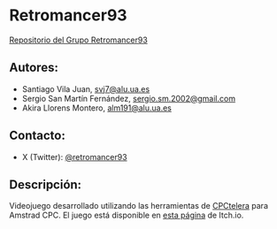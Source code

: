 # Retromancer93
 [Repositorio del Grupo Retromancer93][8] 

## Autores:
<!-- - [Santiago Vila][2]
- [Sergio][3]
- [Akira Llorens][4] -->
- Santiago Vila Juan, <svj7@alu.ua.es>
- Sergio San Martín Fernández, <sergio.sm.2002@gmail.com>
- Akira Llorens Montero, <alm191@alu.ua.es>

## Contacto:
- X (Twitter): [@retromancer93][5]

## Descripción:
 Videojuego desarrollado utilizando las herramientas de [CPCtelera][6] para Amstrad CPC.
 El juego está disponible en [esta página][7] de Itch.io.


 <!-- [1]: github.com/ABPMultimediaUA/retromancer93 -->
 <!-- [2]: svj7@alu.ua.es
 [3]: emaildesergio@alu.ua.es
 [4]: alm191@alu.ua.es  -->
 [5]: twitter.com/retromancer93
 [6]: github.com/lronaldo/cpctelera
 [7]: https://retromancer93.itch.io/retromancer93
 [8]: https://retromancer93.itch.io
